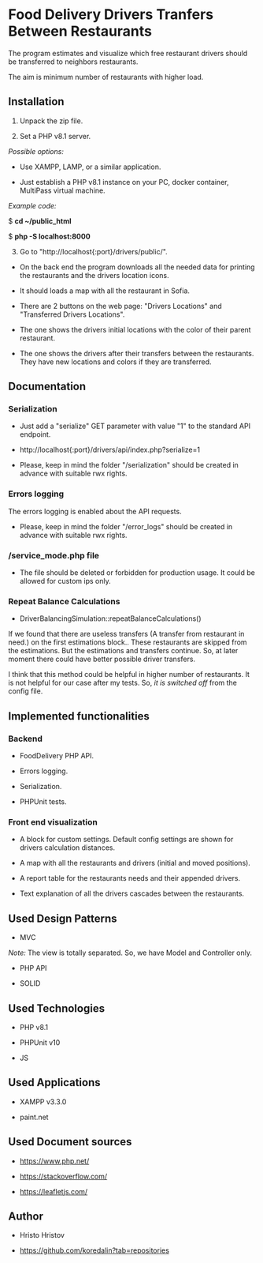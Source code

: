 # Food Delivery Drivers Tranfers Between Restaurants

The program estimates and visualize which free restaurant drivers should be transferred to neighbors restaurants.

The aim is minimum number of restaurants with higher load.

## Installation

1. Unpack the zip file.

2. Set a PHP v8.1 server.

_Possible options:_

- Use XAMPP, LAMP, or a similar application.

- Just establish a PHP v8.1 instance on your PC, docker container, MultiPass virtual machine.

_Example code:_

$ **cd ~/public_html**

$ **php -S localhost:8000**

3. Go to "http://localhost{:port}/drivers/public/".

- On the back end the program downloads all the needed data for printing the restaurants and the drivers location icons.

- It should loads a map with all the restaurant in Sofia.

- There are 2 buttons on the web page: "Drivers Locations" and "Transferred Drivers Locations".

- The one shows the drivers initial locations with the color of their parent restaurant.

- The one shows the drivers after their transfers between the restaurants. They have new locations and colors if they are transferred.

## Documentation

### Serialization

- Just add a "serialize" GET parameter with value "1" to the standard API endpoint.

- http://localhost{:port}/drivers/api/index.php?serialize=1

- Please, keep in mind the folder "/serialization" should be created in advance with suitable rwx rights.

### Errors logging

The errors logging is enabled about the API requests.

- Please, keep in mind the folder "/error_logs" should be created in advance with suitable rwx rights.

### /service_mode.php file

- The file should be deleted or forbidden for production usage. It could be allowed for custom ips only.

### Repeat Balance Calculations

- DriverBalancingSimulation::repeatBalanceCalculations()

If we found that there are useless transfers (A transfer from restaurant in need.) on the first estimations block.. These restaurants are skipped from the estimations. But the estimations and transfers continue. So, at later moment there could have better possible driver transfers.

I think that this method could be helpful in higher number of restaurants. It is not helpful for our case after my tests. So, _it is switched off_ from the config file.

## Implemented functionalities

### Backend

- FoodDelivery PHP API.

- Errors logging.

- Serialization.

- PHPUnit tests.

### Front end visualization

- A block for custom settings. Default config settings are shown for drivers calculation distances.

- A map with all the restaurants and drivers (initial and moved positions).

- A report table for the restaurants needs and their appended drivers.

- Text explanation of all the drivers cascades between the restaurants.

## Used Design Patterns

- MVC

_Note:_ The view is totally separated. So, we have Model and Controller only.

- PHP API

- SOLID

## Used Technologies

- PHP v8.1

- PHPUnit v10

- JS

## Used Applications

- XAMPP v3.3.0

- paint.net

## Used Document sources

- https://www.php.net/

- https://stackoverflow.com/

- https://leafletjs.com/

## Author

- Hristo Hristov

- https://github.com/koredalin?tab=repositories